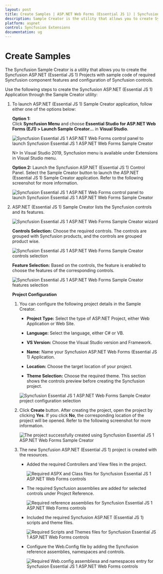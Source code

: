 ```yaml
---
layout: post
title: Create Samples | ASP.NET Web Forms (Essential JS 1) | Syncfusion
description: Sample Creator is the utility that allows you to create Syncfusion ASP.NET WebForms (Essential JS 1) Projects along with the samples
platform: aspnet
control: Syncfusion Extensions
documentation: ug
---
```


# Create Samples

The Syncfusion Sample Creator is a utility that allows you to create the Syncfusion ASP.NET (Essential JS 1) Projects with sample code of required Syncfusion component features and configuration of Syncfusion controls.

Use the following steps to create the Syncfusion ASP.NET (Essential JS 1) Application through the Sample Creator utility:

1. To launch ASP.NET (Essential JS 1) Sample Creator application, follow either one of the options below: 

   **Option 1:**  
   Click **Syncfusion Menu** and choose **Essential Studio for ASP.NET Web Forms (EJ1) > Launch Sample Creator…** in **Visual Studio**.

   ![Syncfusion Essential JS 1 ASP.NET Web Forms control panel to launch Syncfusion Essential JS 1 ASP.NET Web Forms Sample Creator](Create-Samples_images/Syncfusion_Menu_Sample_Creator.png)

   N> In Visual Studio 2019, Syncfusion menu is available under Extensions in Visual Studio menu.

   **Option 2:**
   Launch the Syncfusion ASP.NET (Essential JS 1) Control Panel. Select the Sample Creator button to launch the ASP.NET (Essential JS 1) Sample Creator application. Refer to the following screenshot for more information.

   ![Syncfusion Essential JS 1 ASP.NET Web Forms control panel to launch Syncfusion Essential JS 1 ASP.NET Web Forms Sample Creator](Create-Samples_images/SampleCreator-img1.png)

2. ASP.NET (Essential JS 1) Sample Creator lists the Syncfusion controls and its features.

   ![Syncfusion Essential JS 1 ASP.NET Web Forms Sample Creator wizard](Create-Samples_images/SampleCreator-img2.png)

   **Controls Selection:** Choose the required controls. The controls are grouped with Syncfusion products, and the controls are grouped product wise.

   ![Syncfusion Essential JS 1 ASP.NET Web Forms Sample Creator controls selection](Create-Samples_images/SampleCreator-img3.jpeg)

   **Feature Selection:** Based on the controls, the feature is enabled to choose the features of the corresponding controls.

   ![Syncfusion Essential JS 1 ASP.NET Web Forms Sample Creator features selection](Create-Samples_images/SampleCreator-img4.jpeg)

   **Project Configuration**

   1. You can configure the following project details in the Sample Creator.

      * **Project Type:** Select the type of ASP.NET Project, either Web Application or Web Site.

      * **Language:** Select the language, either C# or VB.

      * **VS Version:** Choose the Visual Studio version and Framework.

      * **Name:** Name your Syncfusion ASP.NET Web Forms (Essential JS 1) Application.

      * **Location:** Choose the target location of your project.

      * **Theme Selection:** Choose the required theme. This section shows the controls preview before creating the Syncfusion project.

      ![Syncfusion Essential JS 1 ASP.NET Web Forms Sample Creator project configuration selection](Create-Samples_images/SampleCreator-img5.png)

   2. Click **Create** button. After creating the project, open the project by clicking **Yes**. If you click **No**, the corresponding location of the project will be opened. Refer to the following screenshot for more information.

      ![The project successfully created using Syncfusion Essential JS 1 ASP.NET Web Forms Sample Creator](Create-Samples_images/SampleCreator-img6.png)

   3. The new Syncfusion ASP.NET (Essential JS 1) project is created with the resources.

      * Added the required Controllers and View files in the project.

        ![Required ASPX and Class files for Syncfusion Essential JS 1 ASP.NET Web Forms controls](Create-Samples_images/SampleCreator-img7.png)

      * The required Syncfusion assemblies are added for selected controls under Project Reference.

        ![Required reference assemblies for Syncfusion Essential JS 1 ASP.NET Web Forms controls](Create-Samples_images/SampleCreator-img8.png)

      * Included the required Syncfusion ASP.NET (Essential JS 1) scripts and theme files.

        ![Required Scripts and Themes files for Syncfusion Essential JS 1 ASP.NET Web Forms controls](Create-Samples_images/SampleCreator-img9.png)

      * Configure the Web.Config file by adding the Syncfusion reference assemblies, namespaces and controls.

        ![Required Web.config assembliesa and namespaces entry for Syncfusion Essential JS 1 ASP.NET Web Forms controls](Create-Samples_images/SampleCreator-img10.png)


   
